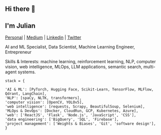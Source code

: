 ## Hi there 👋 

## I'm Julian

[Personal](https://julianlopezb.netlify.app/)     |     [Medium](https://medium.com/@julianlopezbaasch)     |     [Linkedin](https://www.linkedin.com/in/julianlopezba/)     |     [Twitter](https://twitter.com/JulianLBaasch)

<div align="left"> <p> AI and ML Specialist, Data Scientist, Machine Learning Engineer, Entrepreneur </p> <p> Skills & Interests: machine learning, reinforcement learning, NLP, computer vision, web intelligence, MLOps, LLM applications, semantic search, multi-agent systems. </p> </div>


```
stack = {

'AI & ML': [PyTorch, Hugging Face, Scikit-Learn, TensorFlow, MLFlow, Qdrant, LangChain],
'NLP': [spaCy, NLTK, transformers],
'computer vision': [OpenCV, YOLOv5],
'web intelligence': [requests, Scrapy, BeautifulSoup, Selenium],
'MLOps & DevOps': [Docker, CloudRun, GCP, Kubernetes, Azure],
'web': ['ReactJS', 'Flask', 'Node.js', 'JavaScript', 'CSS'],
'data engineering': ['BigQuery', 'SQL', 'Firebase'],
'project management': ['Weights & Biases', 'Git', 'software design'],
}
```
